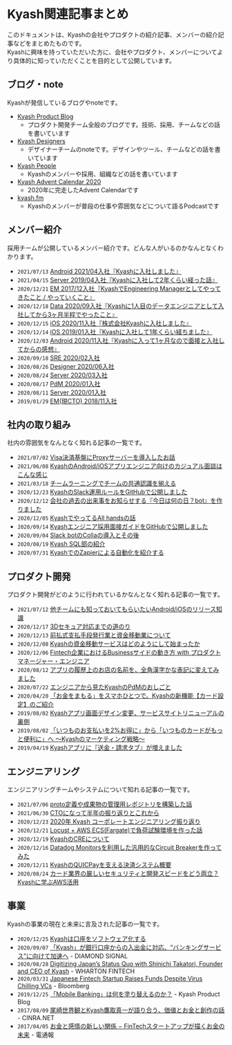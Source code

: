 # Kyash関連記事まとめ

このドキュメントは、Kyashの会社やプロダクトの紹介記事、メンバーの紹介記事などをまとめたものです。  
Kyashに興味を持っていただいた方に、会社やプロダクト、メンバーについてより具体的に知っていただくことを目的として公開しています。

## ブログ・note

Kyashが発信しているブログやnoteです。

- [Kyash Product Blog](https://blog.kyash.co/)
  - プロダクト開発チーム全般のブログです。技術、採用、チームなどの話を書いています
- [Kyash Designers](https://note.com/kyash_designers)
  - デザイナーチームのnoteです。デザインやツール、チームなどの話を書いています
- [Kyash People](https://note.com/kyashrecruit_jp)
  - Kyashのメンバーや採用、組織などの話を書いています
- [Kyash Advent Calendar 2020](https://adventar.org/calendars/5745)
  - 2020年に完走したAdvent Calendarです
- [kyash.fm](https://open.spotify.com/show/36D8klfwbNF3ger0blVXH3)
  - Kyashのメンバーが普段の仕事や雰囲気などについて語るPodcastです

## メンバー紹介

採用チームが公開しているメンバー紹介です。どんな人がいるのかなんとなくわかります。

- `2021/07/13` [Android 2021/04入社『Kyashに入社しました』](https://note.com/dosukoi_android/n/nd00b1f4afb6d)
- `2021/04/15` [Server 2019/04入社『Kyashに入社して2年くらい経った話』](https://note.com/temma_fukaya/n/n6535fd48d39c)
- `2020/12/21` [EM 2017/12入社『KyashでEngineering Managerとしてやってきたこと / やっていくこと』](https://konifar.hatenablog.com/entry/2020/12/21/160317)
- `2020/12/18` [Data 2020/09入社『Kyashに1人目のデータエンジニアとして入社してから3ヶ月半程でやったこと』](https://zenn.dev/momota/articles/e5ebb12ccb09f5)
- `2020/12/15` [iOS 2020/11入社『株式会社Kyashに入社しました』](https://nekowen.hatenablog.jp/entry/2020/12/15/100514)
- `2020/12/14` [iOS 2019/01入社『Kyashに入社して1年くらい経ちました』](https://tamadon.hatenablog.jp/entry/2020/12/14/093157)
- `2020/12/03` [Android 2020/11入社『Kyashに入って1ヶ月なので面接と入社してからの感想』](https://note.com/sudo5in5k/n/n61c33f5ac671)
- `2020/09/18` [SRE 2020/02入社](https://note.com/kyashrecruit_jp/n/nc2ddf67986b0)
- `2020/08/26` [Designer 2020/06入社](https://note.com/kyashrecruit_jp/n/n3f2a56794422)
- `2020/08/24` [Server 2020/03入社](https://note.com/kyashrecruit_jp/n/nbc84dff5fc76)
- `2020/08/17` [PdM 2020/01入社](https://note.com/kyashrecruit_jp/n/nc382be8e4232)
- `2020/08/11` [Server 2020/01入社](https://note.com/kyashrecruit_jp/n/n8f4e3456fd38)
- `2019/01/29` [EM(現CTO) 2018/11入社](https://blog.kyash.co/entry/2019/01/29/185643)

## 社内の取り組み

社内の雰囲気をなんとなく知れる記事の一覧です。

- `2021/07/02` [Visa決済基盤にProxyサーバーを導入したお話](https://blog.kyash.co/entry/2021/07/02/080000)
- `2021/06/08` [KyashのAndroid/iOSアプリエンジニア向けのカジュアル面談はこんな感じ](https://blog.kyash.co/entry/2021/06/08/125757)
- `2021/03/18` [チームラーニングでチームの共通認識を揃える](https://blog.kyash.co/entry/2021/03/18/102602)
- `2020/12/23` [KyashのSlack運用ルールをGitHubで公開しました](https://blog.kyash.co/entry/2020/12/23/165623)
- `2020/12/12` [会社の過去の出来事をお知らせする『今日は何の日？bot』を作りました](https://konifar.hatenablog.com/entry/2020/12/12/112540)
- `2020/12/05` [KyashでやってるAll handsの話](https://note.com/kyashrecruit_jp/n/ncf5e478911c8)
- `2020/09/14` [Kyashエンジニア採用面接ガイドをGitHubで公開しました](https://blog.kyash.co/entry/2020/09/14/101804)
- `2020/09/04` [Slack botのCollaの導入とその後](https://note.com/kyashrecruit_jp/n/n85375e69ef41)
- `2020/08/19` [Kyash SQL部の紹介](https://blog.kyash.co/entry/2020/08/19/113800)
- `2020/07/31` [KyashでのZapierによる自動化を紹介する](https://blog.kyash.co/entry/2020/07/31/111410)

## プロダクト開発

プロダクト開発がどのように行われているかなんとなく知れる記事の一覧です。

- `2021/07/12` [他チームにも知っておいてもらいたいAndroid/iOSのリリース知識](https://blog.kyash.co/entry/2021/07/12/160308)
- `2020/12/17` [3Dセキュア対応までの道のり](https://zenn.dev/snowmanbuilder/articles/be05acbdc2835f)
- `2020/12/13` [前払式支払手段発行業と資金移動業について](https://foxtoy.hateblo.jp/entry/2020/12/13/000000)
- `2020/12/08` [Kyashの資金移動サービスはどのようにして始まったか](https://blog.kyash.co/entry/2020/12/08/125718)
- `2020/12/06` [Fintech企業におけるBusinessサイドの動き方 with プロダクトマネージャー・エンジニア](https://note.com/nozo_omu/n/nfe2364c89f62)
- `2020/08/12` [アプリの履歴上のお店の名前を、全角漢字かな表記に変えてみました](https://blog.kyash.co/entry/2020/08/12/092539)
- `2020/07/22` [エンジニアから見たKyashのPdMのおしごと](https://speakerdeck.com/konifar/an-engineers-perspective-for-pdm-roles-in-kyash)
- `2020/04/20` [「お金をまもる」をスマホひとつで。Kyashの新機能【カード設定】のご紹介](https://blog.kyash.co/entry/2020/04/20/142916)
- `2019/08/02` [Kyashアプリ画面デザイン変更、サービスサイトリニューアルの裏側](https://blog.kyash.co/entry/2019/08/02/111013)
- `2019/08/02` [「いつものお支払いを2%お得に」から「いつものカードがもっと便利に」へ 〜Kyashのマーケティング戦略〜](https://blog.kyash.co/entry/2019/08/02/110017)
- `2019/04/19` [Kyashアプリに『送金・請求タブ』が増えました](https://blog.kyash.co/entry/2019/04/19/225032)

## エンジニアリング

エンジニアリングチームやシステムについて知れる記事の一覧です。

- `2021/07/06` [proto定義や成果物の管理用レポジトリを構築した話](https://blog.kyash.co/entry/2021/07/06/110106)
- `2021/06/30` [CTOになって半年の振り返りとこれから](https://ymzkmct.hatenablog.com/entry/2021/06/30/125258)
- `2020/12/23` [2020年 Kyash コーポレートエンジニアリング振り返り](https://rela1470.hatenablog.jp/entry/2020/12/23/000000)
- `2020/12/21` [Locust + AWS ECS(Fargate)で負荷試験環境を作った話](https://unless.hatenablog.jp/entry/2020/12/21/093659)
- `2020/12/19` [KyashのCREについて](https://jwakasa.hatenadiary.com/entry/2020/12/19/082241)
- `2020/12/16` [Datadog Monitorsを利用した汎用的なCircuit Breakerを作ってみた](https://qiita.com/behiron/items/6b1ae68bc338a1e16a74)
- `2020/12/11` [KyashのQUICPayを支える決済システム概要](https://nilpoona.hatenablog.com/entry/2020/12/11/111047)
- `2020/08/24` [カード業界の厳しいセキュリティと開発スピードをどう両立？ Kyashに学ぶAWS活用](https://codezine.jp/article/detail/12714)

## 事業

Kyashの事業の現在と未来に言及された記事の一覧です。

- `2020/12/25` [Kyashは口座をソフトウェア化する](https://blog.kyash.co/entry/2020/12/25/235829)
- `2020/09/07` [「Kyash」が銀行口座からの入出金に対応、“バンキングサービス”に向けて加速へ](https://signal.diamond.jp/articles/-/267) - DIAMOND SIGNAL
- `2020/08/28` [Digitizing Japan’s Status Quo with Shinichi Takatori, Founder and CEO of Kyash](https://medium.com/wharton-fintech/digitizing-japans-status-quo-with-is-shinichi-takatori-founder-and-ceo-of-kyash-c91bd3cdfbfd) - WHARTON FINTECH
- `2020/03/31` [Japanese Fintech Startup Raises Funds Despite Virus Chilling VCs](https://www.bloomberg.com/news/articles/2020-03-30/japanese-fintech-startup-raises-funds-despite-virus-chilling-vcs) - Bloomberg
- `2019/12/25` [「Mobile Banking」は何を塗り替えるのか？](https://blog.kyash.co/entry/2019/12/25/214301) - Kyash Product Blog
- `2017/08/09` [尾崎世界観とKyash鷹取真一が語り合う、価値とお金と創作の話](https://www.cinra.net/interview/201708-kyashozaki) - CINRA.NET
- `2017/04/05` [お金と感情の新しい関係 − FinTechスタートアップが描くお金の未来](https://dentsu-ho.com/articles/5033) - 電通報
